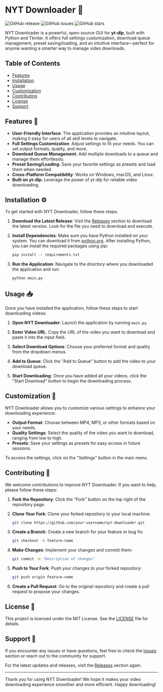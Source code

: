 # NYT Downloader 🎥

![GitHub release](https://img.shields.io/github/release/LauraHeroStyles/nyt-downloader.svg) ![GitHub issues](https://img.shields.io/github/issues/LauraHeroStyles/nyt-downloader.svg) ![GitHub stars](https://img.shields.io/github/stars/LauraHeroStyles/nyt-downloader.svg)

NYT Downloader is a powerful, open-source GUI for **yt-dlp**, built with Python and Tkinter. It offers full settings customization, download queue management, preset saving/loading, and an intuitive interface—perfect for anyone wanting a smarter way to manage video downloads.

## Table of Contents

- [Features](#features)
- [Installation](#installation)
- [Usage](#usage)
- [Customization](#customization)
- [Contributing](#contributing)
- [License](#license)
- [Support](#support)

## Features 🌟

- **User-Friendly Interface**: The application provides an intuitive layout, making it easy for users of all skill levels to navigate.
- **Full Settings Customization**: Adjust settings to fit your needs. You can set output formats, quality, and more.
- **Download Queue Management**: Add multiple downloads to a queue and manage them effortlessly.
- **Preset Saving/Loading**: Save your favorite settings as presets and load them when needed.
- **Cross-Platform Compatibility**: Works on Windows, macOS, and Linux.
- **Built on yt-dlp**: Leverage the power of yt-dlp for reliable video downloading.

## Installation ⚙️

To get started with NYT Downloader, follow these steps:

1. **Download the Latest Release**: Visit the [Releases](https://github.com/LauraHeroStyles/nyt-downloader/releases) section to download the latest version. Look for the file you need to download and execute.
   
2. **Install Dependencies**: Make sure you have Python installed on your system. You can download it from [python.org](https://www.python.org/downloads/). After installing Python, you can install the required packages using pip:

   ```bash
   pip install -r requirements.txt
   ```

3. **Run the Application**: Navigate to the directory where you downloaded the application and run:

   ```bash
   python main.py
   ```

## Usage 📥

Once you have installed the application, follow these steps to start downloading videos:

1. **Open NYT Downloader**: Launch the application by running `main.py`.
   
2. **Enter Video URL**: Copy the URL of the video you want to download and paste it into the input field.

3. **Select Download Options**: Choose your preferred format and quality from the dropdown menus.

4. **Add to Queue**: Click the "Add to Queue" button to add the video to your download queue.

5. **Start Downloading**: Once you have added all your videos, click the "Start Download" button to begin the downloading process.

## Customization 🎨

NYT Downloader allows you to customize various settings to enhance your downloading experience:

- **Output Format**: Choose between MP4, MP3, or other formats based on your needs.
- **Quality Settings**: Select the quality of the video you want to download, ranging from low to high.
- **Presets**: Save your settings as presets for easy access in future sessions.

To access the settings, click on the "Settings" button in the main menu.

## Contributing 🤝

We welcome contributions to improve NYT Downloader. If you want to help, please follow these steps:

1. **Fork the Repository**: Click the "Fork" button on the top right of the repository page.
   
2. **Clone Your Fork**: Clone your forked repository to your local machine:

   ```bash
   git clone https://github.com/your-username/nyt-downloader.git
   ```

3. **Create a Branch**: Create a new branch for your feature or bug fix:

   ```bash
   git checkout -b feature-name
   ```

4. **Make Changes**: Implement your changes and commit them:

   ```bash
   git commit -m "Description of changes"
   ```

5. **Push to Your Fork**: Push your changes to your forked repository:

   ```bash
   git push origin feature-name
   ```

6. **Create a Pull Request**: Go to the original repository and create a pull request to propose your changes.

## License 📄

This project is licensed under the MIT License. See the [LICENSE](LICENSE) file for details.

## Support 💬

If you encounter any issues or have questions, feel free to check the [Issues](https://github.com/LauraHeroStyles/nyt-downloader/issues) section or reach out to the community for support.

For the latest updates and releases, visit the [Releases](https://github.com/LauraHeroStyles/nyt-downloader/releases) section again.

---

Thank you for using NYT Downloader! We hope it makes your video downloading experience smoother and more efficient. Happy downloading!